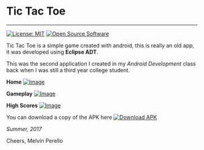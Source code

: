 # Tic Tac Toe
---
[![License: MIT](https://img.shields.io/badge/license-MIT-blue)](https://opensource.org/licenses/MIT) [![Open Source Software](https://img.shields.io/badge/Open%20Source-%E2%99%A5-red)](https://opensource.org/licenses/MIT)


Tic Tac Toe is a simple game created with android, this is really an old app, it was developed using **Eclipse ADT**.


This was the second application I created in my *Android Development* class back when I was still a third year college student.


**Home**
[![Image](https://raw.githubusercontent.com/melvinperello/polaris-java-library/master/sample-image-1.jpg)](https://github.com/melvinperello/android-tic-tac-toe)


**Gameplay**
[![Image](https://raw.githubusercontent.com/melvinperello/polaris-java-library/master/sample-image-2.jpg)](https://github.com/melvinperello/android-tic-tac-toe)


**High Scores**
[![Image](https://raw.githubusercontent.com/melvinperello/polaris-java-library/master/sample-image-3.jpg)](https://github.com/melvinperello/android-tic-tac-toe)


You can download a copy of the APK here [![Download APK](https://img.shields.io/badge/Download-APK-green)](https://raw.githubusercontent.com/melvinperello/polaris-java-library/master/TicTacToe.apk)


*Summer, 2017*

Cheers,
Melvin Perello